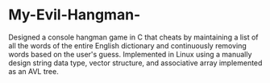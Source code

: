 # My-Evil-Hangman-
Designed a console hangman game in C that cheats by maintaining a list of all the words of the entire English dictionary and continuously removing words based on the user's guess. Implemented in Linux using a manually design string data type, vector structure, and associative array implemented as an AVL tree.
